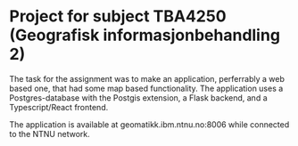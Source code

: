 # Project for subject TBA4250 (Geografisk informasjonbehandling 2)

The task for the assignment was to make an application, perferrably a web based one, that had some map based functionality. 
The application uses a Postgres-database with the Postgis extension, a Flask backend, and a Typescript/React frontend. 

The application is available at geomatikk.ibm.ntnu.no:8006 while connected to the NTNU network. 
